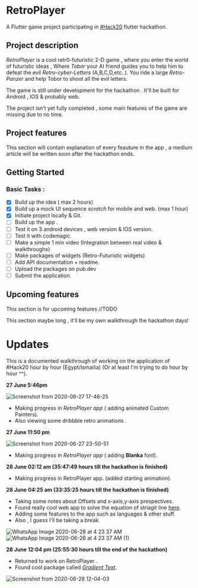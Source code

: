 # RetroPlayer

A Flutter game project participating in [#Hack20](https://flutterhackathon.com/#/) flutter hackathon.

## Project description 
*RetroPlayer* is a cool retr0-futuristic 2-D game , where you enter the world of futuristic ideas , Where *Tobor* your AI friend guides you to help him to defeat the evil *Retro-cyber-Letters* (A,B,C,D,etc..).
You ride a large *Retro-Panzer* and help Tobor to shoot all the evil letters.

The game is still under development for the hackathon . It'll be built for Android , IOS & probably web. 

The project isn't yet fully completed , some main features of the game are missing due to no time.

## Project features 

This section will contain explanation of every feauture in the app , a medium article will be written soon after the hackathon ends.

## Getting Started

### Basic Tasks : 
- [x] Build up the idea ( max 2 hours) 
- [x] Build up a mock UI sequence *scratch* for mobile and web. (max 1 hour) 
- [x] Initiate project locally & Git.
- [ ] Build up the app .
- [ ] Test it on 3 android devices , web version & IOS version. 
- [ ] Test it with codemagic.
- [ ] Make a simple 1 min video (Integration between real video & walkthroughs) 
- [ ] Make packages of widgets (Retro-Futuristic widgets)
- [ ] Add API documentation + readme.
- [ ] Upload the packages on pub.dev
- [ ] Submit the application.

## Upcoming features 
This section is for upcoming features //TODO

This section maybe long , it'll be my own walkthrough the hackathon days!

# Updates 

This is a documented walkthrough of working on the application of #Hack20 hour by hour (Egypt/Ismailia) (Or at least I'm trying to do hour by hour ^^).

**27 June 5:46pm** 

![Screenshot from 2020-06-27 17-46-25](https://user-images.githubusercontent.com/50237142/85934609-5d444c00-b8e5-11ea-8fc4-842695f8721d.png)
- Making progress in *RetroPlayer app* ( adding animated Custom Painters).
- Also viewing some dribbble retro animations .

**27 June 11:50 pm**

![Screenshot from 2020-06-27 23-50-51](https://user-images.githubusercontent.com/50237142/85934592-08083a80-b8e5-11ea-940a-172c00ecae99.png)

- Making progress in *RetroPlayer app* ( adding **Blanka** font).

**28 June 02:12 am (35:47:49 hours till the hackathon is finished)** 

- Making progress in RetroPlayer app. (added starting animation).

**28 June 04:25 am (33:35:25 hours till the hackathon is finished)** 

- Taking some notes about Offsets and x-axis,y-axis prespectives.
- Found really cool web app to solve the equation of striagit line [here](http://www.webmath.com/equline1.html).
- Adding some features to the app such as languages & other stuff. 
- Also , I guess I'll be taking a break.

![WhatsApp Image 2020-06-28 at 4 23 37 AM](https://user-images.githubusercontent.com/50237142/85936088-75bd6200-b8f7-11ea-9ac8-dc7aeb032e81.jpeg)
![WhatsApp Image 2020-06-28 at 4 23 37 AM (1)](https://user-images.githubusercontent.com/50237142/85936089-7655f880-b8f7-11ea-83ca-6da94d1938c6.jpeg)

**28 June 12:04 pm (25:55:30 hours till the end of the hackathon)**

- Returned to work on RetroPlayer .
- Found cool package called [*Gradient Text*](https://pub.dev/packages/gradient_text).

![Screenshot from 2020-06-28 12-04-03](https://user-images.githubusercontent.com/50237142/85944538-c2289200-b937-11ea-8716-7900a3656718.png)
